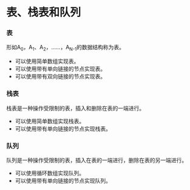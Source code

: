 # 表、栈表和队列

### 表

形如A<sub>0</sub>，A<sub>1</sub>、A<sub>2</sub>，……，A<sub>N-1</sub>的数据结构称为表。

- 可以使用简单数组实现表。
- 可以使用带有单向链接的节点实现表。
- 可以使用带有双向链接的节点实现表。

### 栈表

栈表是一种操作受限制的表，插入和删除在表的一端进行。

- 可以使用简单数组实现栈表。
- 可以使用带有单向链接的节点实现栈表。

### 队列

队列是一种操作受限制的表，插入在表的一端进行，删除在表的另一端进行。

- 可以使用循环数组实现队列。
- 可以使用带有单向链接的节点实现队列。
